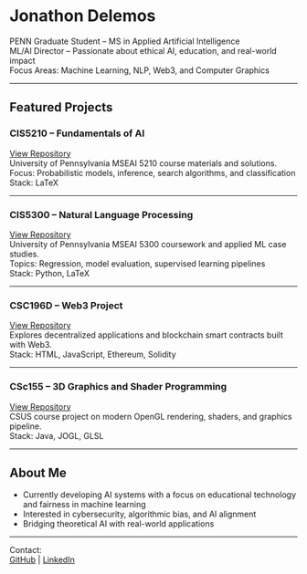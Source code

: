 # Jonathon Delemos

PENN Graduate Student – MS in Applied Artificial Intelligence  
ML/AI Director – Passionate about ethical AI, education, and real-world impact  
Focus Areas: Machine Learning, NLP, Web3, and Computer Graphics  

---

## Featured Projects

### CIS5210 – Fundamentals of AI  
[View Repository](https://github.com/jdelemos/CIS5210)  
University of Pennsylvania MSEAI 5210 course materials and solutions.  
Focus: Probabilistic models, inference, search algorithms, and classification  
Stack: LaTeX

---

### CIS5300 – Natural Language Processing
[View Repository](https://github.com/jdelemos/CIS5300)  
University of Pennsylvania MSEAI 5300 coursework and applied ML case studies.  
Topics: Regression, model evaluation, supervised learning pipelines  
Stack: Python, LaTeX

---

### CSC196D – Web3 Project  
[View Repository](https://github.com/jdelemos/CSC196D)  
Explores decentralized applications and blockchain smart contracts built with Web3.  
Stack: HTML, JavaScript, Ethereum, Solidity

---

### CSc155 – 3D Graphics and Shader Programming  
[View Repository](https://github.com/jdelemos/CSc155)  
CSUS course project on modern OpenGL rendering, shaders, and graphics pipeline.  
Stack: Java, JOGL, GLSL

---

## About Me

- Currently developing AI systems with a focus on educational technology and fairness in machine learning  
- Interested in cybersecurity, algorithmic bias, and AI alignment  
- Bridging theoretical AI with real-world applications

---

Contact:  
[GitHub](https://github.com/jdelemos) | [LinkedIn](https://www.linkedin.com/in/jonathon-delemos-04333635a)
